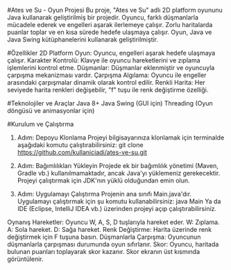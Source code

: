 #Ates ve Su - Oyun Projesi
Bu proje, "Ates ve Su" adlı 2D platform oyununu Java kullanarak geliştirilmiş bir projedir. Oyuncu, farklı düşmanlarla mücadele ederek ve engelleri aşarak ilerlemeye çalışır. Zorlu haritalarda puanlar toplar ve en kısa sürede hedefe ulaşmaya çalışır. Oyun, Java ve Java Swing kütüphanelerini kullanarak geliştirilmiştir.

#Özellikler
2D Platform Oyun: Oyuncu, engelleri aşarak hedefe ulaşmaya çalışır.
Karakter Kontrolü: Klavye ile oyuncu hareketlerini ve zıplama işlemlerini kontrol etme.
Düşmanlar: Düşmanlar eklenmiştir ve oyuncuyla çarpışma mekanizması vardır.
Çarpışma Algılama: Oyuncu ile engeller arasındaki çarpışmalar dinamik olarak kontrol edilir.
Renkli Harita: Her seviyede harita renkleri değişebilir, "f" tuşu ile renk değiştirme özelliği.

#Teknolojiler ve Araçlar
Java 8+
Java Swing (GUI için)
Threading (Oyun döngüsü ve animasyonlar için)

#Kurulum ve Çalıştırma
1. Adım: Depoyu Klonlama
Projeyi bilgisayarınıza klonlamak için terminalde aşağıdaki komutu çalıştırabilirsiniz:
git clone https://github.com/kullaniciadi/ates-ve-su.git

2. Adım: Bağımlılıkları Yükleyin
Projede ek bir bağımlılık yönetimi (Maven, Gradle vb.) kullanılmamaktadır, ancak Java'yı yüklemeniz gerekecektir. Projeyi çalıştırmak için JDK'nın yüklü olduğundan emin olun.

3. Adım: Uygulamayı Çalıştırma
Projenin ana sınıfı Main.java'dır. Uygulamayı çalıştırmak için şu komutu kullanabilirsiniz:
java Main
Ya da IDE (Eclipse, IntelliJ IDEA vb.) üzerinden projeyi açıp çalıştırabilirsiniz.

Oynanış
Hareketler: Oyuncu W, A, S, D tuşlarıyla hareket eder.
W: Zıplama.
A: Sola hareket.
D: Sağa hareket.
Renk Değiştirme: Harita üzerinde renk değiştirmek için F tuşuna basın.
Düşmanlarla Çarpışma: Oyuncunun düşmanlarla çarpışması durumunda oyun sıfırlanır.
Skor: Oyuncu, haritada bulunan puanları toplayarak skor kazanır. Skor ekranın üst kısmında görüntülenir.
